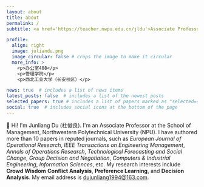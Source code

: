 ```yaml
---
layout: about
title: about
permalink: /
subtitle: <a href='https://teacher.nwpu.edu.cn/jldu'>Associate Professor</a>, <a href='https://som.nwpu.edu.cn/'>School of Management</a>, Northwestern Polytechnical University

profile:
  align: right
  image: juliandu.png
  image_circular: false # crops the image to make it circular
  more_info: >
    <p>办公室408</p>
    <p>管理学院</p>
    <p>西北工业大学（长安校区）</p>

news: true  # includes a list of news items
latest_posts: false  # includes a list of the newest posts
selected_papers: true # includes a list of papers marked as "selected={true}"
social: true  # includes social icons at the bottom of the page
---
```


👋 Hi! I'm Junliang Du (杜俊良).  I'm an Associate Professor at the School of Management, Northwestern Polytechnical University (NPU). I have authored more than 10 papers in reputed journals, such as _European Journal of Operational Research_, _IEEE Transactions on Engineering Management_, _Annals of Operations Research_, _Technological Forecasting and Social Change_, _Group Decision and Negotiation_, _Computers & Industrial Engineering_, _Information Sciences_, etc. My research interests include **Crowd Wisdom** **Conflict Analysis**, **Preference Learning**, and **Decision Analysis**. My email address is dujunliang1994@163.com.